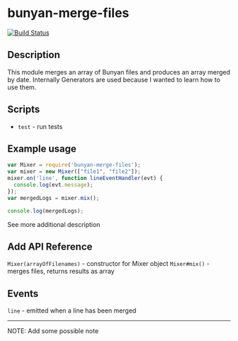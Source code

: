 # bunyan-merge-files

[![Build Status](https://travis-ci.org/coyotebringsfire/bunyan-merge-files.png)](https://travis-ci.org/coyotebringsfire/bunyan-merge-files)

## Description
This module merges an array of Bunyan files and produces an array merged by date. Internally Generators are used because I wanted to learn how to use them.

## Scripts

- `test` - run tests

## Example usage 

```javascript
var Mixer = require('bunyan-merge-files');
var mixer = new Mixer(["file1", "file2"]);
mixer.on('line', function lineEventHandler(evt) {
  console.log(evt.message);
});
var mergedLogs = mixer.mix();

console.log(mergedLogs);
```

See more additional description

## Add API Reference

`Mixer(arrayOfFilenames)` - constructor for Mixer object
`Mixer#mix()` - merges files, returns results as array

## Events

`line` - emitted when a line has been merged

- - - 

NOTE: Add some possible note
